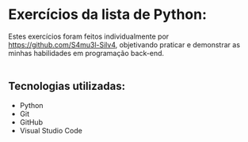 # Exercícios da lista de Python:

  Estes exercícios foram feitos individualmente por https://github.com/S4mu3l-Silv4, objetivando praticar e demonstrar as minhas habilidades em programação back-end.
  <br>
  <br>
## Tecnologias utilizadas:

  - Python
  - Git
  - GitHub
  - Visual Studio Code
